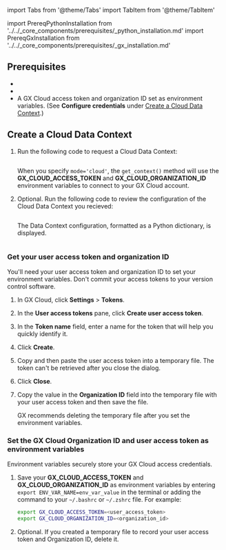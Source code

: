 import Tabs from '@theme/Tabs'
import TabItem from '@theme/TabItem'

import PrereqPythonInstallation from '../../_core_components/prerequisites/_python_installation.md'
import PrereqGxInstallation from '../../_core_components/prerequisites/_gx_installation.md'

## Prerequisites

- <PrereqPythonInstallation/>
- <PrereqGxInstallation/>
- A GX Cloud access token and organization ID set as environment variables. (See **Configure credentials** under [Create a Cloud Data Context](#create-a-cloud-data-context).)

## Create a Cloud Data Context

<Tabs queryString="cloud-tab">

<TabItem value="procedure" label="Procedure">

1. Run the following code to request a Cloud Data Context:

   ```python title='Python input' name="core/set_up_a_gx_environment/_create_a_data_context/cloud_data_context.py import great_expectations and get a context"
   ```

   When you specify `mode='cloud'`, the `get_context()` method will use the **GX_CLOUD_ACCESS_TOKEN** and **GX_CLOUD_ORGANIZATION_ID** environment variables to connect to your GX Cloud account.

2. Optional. Run the following code to review the configuration of the Cloud Data Context you recieved:

   ```python title="Python input" name="core/set_up_a_gx_environment/_create_a_data_context/cloud_data_context.py review returned Data Context"
   ```
   
   The Data Context configuration, formatted as a Python dictionary, is displayed.

</TabItem>

<TabItem value="sample_code" label="Sample code">

```python title="Python code" name="core/set_up_a_gx_environment/_create_a_data_context/cloud_data_context.py full example code"
```

</TabItem>

<TabItem value="cloud_credentials" label="Configure credentials">

### Get your user access token and organization ID

You'll need your user access token and organization ID to set your environment variables. Don't commit your access tokens to your version control software.

1. In GX Cloud, click **Settings** > **Tokens**.

2. In the **User access tokens** pane, click **Create user access token**.

3. In the **Token name** field, enter a name for the token that will help you quickly identify it.

4. Click **Create**.

5. Copy and then paste the user access token into a temporary file. The token can't be retrieved after you close the dialog.

6. Click **Close**.

7. Copy the value in the **Organization ID** field into the temporary file with your user access token and then save the file. 

   GX recommends deleting the temporary file after you set the environment variables.

### Set the GX Cloud Organization ID and user access token as environment variables

Environment variables securely store your GX Cloud access credentials.

1. Save your **GX_CLOUD_ACCESS_TOKEN** and **GX_CLOUD_ORGANIZATION_ID** as environment variables by entering `export ENV_VAR_NAME=env_var_value` in the terminal or adding the command to your `~/.bashrc` or `~/.zshrc` file. For example:

   ```bash title="Terminal input"
   export GX_CLOUD_ACCESS_TOKEN=<user_access_token>
   export GX_CLOUD_ORGANIZATION_ID=<organization_id>
   ```

2. Optional. If you created a temporary file to record your user access token and Organization ID, delete it.

</TabItem>

</Tabs>

